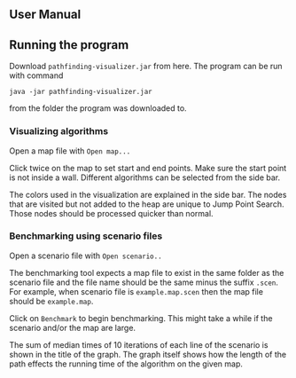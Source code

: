 ## User Manual

## Running the program

Download ``pathfinding-visualizer.jar`` from here. The program can be run with command

```
java -jar pathfinding-visualizer.jar
```
from the folder the program was downloaded to.

### Visualizing algorithms

Open a map file with ``Open map...``

Click twice on the map to set start and end points. Make sure the start point is not inside a wall. Different algorithms can be selected from the side bar.

The colors used in the visualization are explained in the side bar. The nodes
that are visited but not added to the heap are unique to Jump Point Search.
Those nodes should be processed quicker than normal.

### Benchmarking using scenario files

Open a scenario file with ``Open scenario..`` 

The benchmarking tool expects a map file to exist in the same folder as the scenario file and the file name should be the same minus the suffix ``.scen``. For example, when scenario file is ``example.map.scen`` then the map file should be ``example.map``.

Click on ``Benchmark`` to begin benchmarking. This might take a while if the scenario and/or the map are large.

The sum of median times of 10 iterations of each line of the scenario is shown in the title of the graph. The graph itself shows how the length of the path effects the running time of the algorithm on the given map.